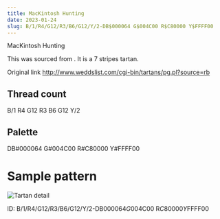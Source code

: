```yaml
---
title: MacKintosh Hunting
date: 2023-01-24
slug: B/1/R4/G12/R3/B6/G12/Y/2-DB$000064 G$004C00 R$C80000 Y$FFFF00
---
```

MacKintosh Hunting

This was sourced from <no value>.  It is a 7 stripes tartan.

Original link http://www.weddslist.com/cgi-bin/tartans/pg.pl?source=rb

## Thread count
B/1 R4 G12 R3 B6 G12 Y/2

## Palette
DB#000064 G#004C00 R#C80000 Y#FFFF00

# Sample pattern

![Tartan detail](tartan.png "B/1 R4 G12 R3 B6 G12 Y/2 tartan")

ID: B/1/R4/G12/R3/B6/G12/Y/2-DB$000064 G$004C00 R$C80000 Y$FFFF00